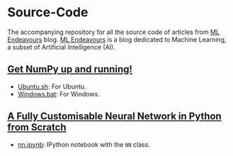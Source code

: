 # Source-Code
The accompanying repository for all the source code of articles from [ML Endeavours](http://mlendeavours.wordpress.com) blog. [ML Endeavours](http://mlendeavours.wordpress.com) is a blog dedicated to Machine Learning, a subset of Artificial Intelligence (AI).

## [Get NumPy up and running!](https://github.com/IAmSuyogJadhav/ML-Endeavours/tree/master/Get%20NumPy%20up%20and%20running)
- [Ubuntu.sh](https://github.com/IAmSuyogJadhav/ML-Endeavours/tree/master/Get%20NumPy%20up%20and%20running/Ubuntu.sh): For Ubuntu.
- [Windows.bat](https://github.com/IAmSuyogJadhav/ML-Endeavours/tree/master/Get%20NumPy%20up%20and%20running/Windows.bat): For Windows.
## [A Fully Customisable Neural Network in Python from Scratch](https://github.com/IAmSuyogJadhav/ML-Endeavours/tree/master/A%20Fully%20Customisable%20Neural%20Network%20in%20Python%20from%20Scratch)
- [nn.ipynb](https://github.com/IAmSuyogJadhav/ML-Endeavours/tree/master/A%20Fully%20Customisable%20Neural%20Network%20in%20Python%20from%20Scratch/nn.ipynb): IPython notebook with the ```NN``` class.
